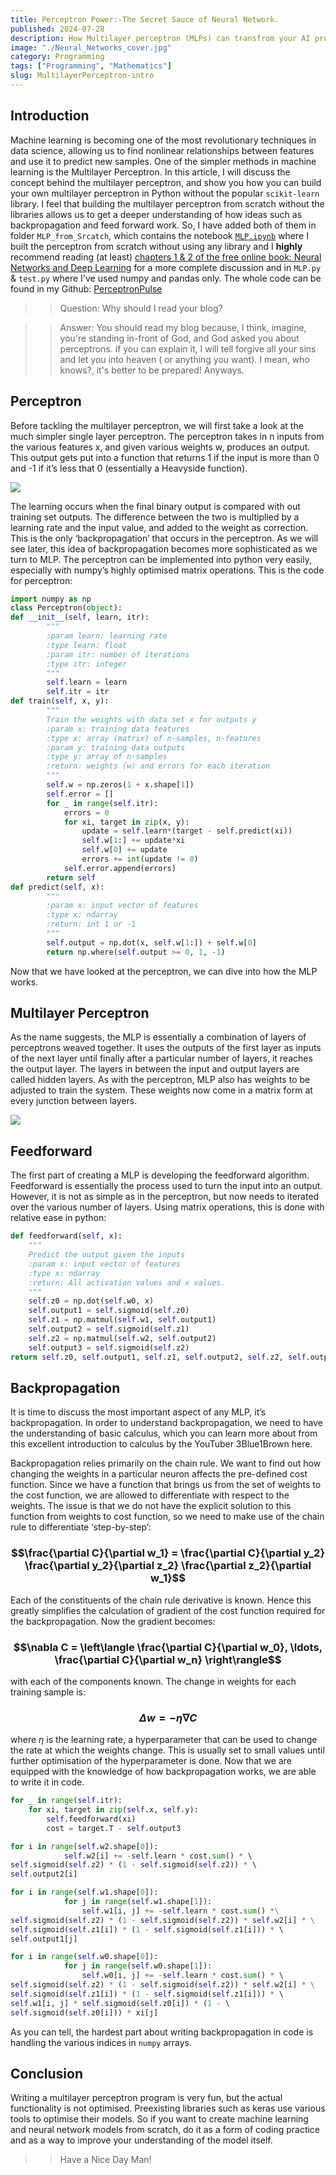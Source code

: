 ```yaml
---
title: Perceptron Power:-The Secret Sauce of Neural Network.
published: 2024-07-28 
description: How Multilayer perceptron (MLPs) can transfrom your AI projects. Learn the ins and outs of these powerful Neural Networks and elevate your ML game.
image: "./Neural_Networks_cover.jpg"
category: Programming
tags: ["Programming", "Mathematics"]
slug: MultilayerPerceptron-intro
---
```

## Introduction

Machine learning is becoming one of the most revolutionary techniques in data science, allowing us to find nonlinear relationships between features and use it to predict new samples. One of the simpler methods in machine learning is the Multilayer Perceptron. In this article, I will discuss the concept behind the multilayer perceptron, and show you how you can build your own multilayer perceptron in Python without the popular `scikit-learn` library. I feel that building the multilayer perceptron from scratch without the libraries allows us to get a deeper understanding of how ideas such as backpropagation and feed forward work. So, I have added both of them in folder `MLP_from_Srcatch`, which contains the notebook [`MLP.ipynb`](https://github.com/Aditya-dom/PerceptronPulse/blob/main/MLP_from_Scratch/MLP.ipynb) where I built the perceptron from scratch without using any library and I **highly** recommend reading (at least) [chapters 1 & 2 of the free online book: Neural Networks and Deep Learning](http://neuralnetworksanddeeplearning.com/) for a more complete discussion and in `MLP.py` & `test.py` where I've used numpy and pandas only.
The whole code can be found in my Github: [PerceptronPulse](https://github.com/Aditya-dom/PerceptronPulse)

>> Question: Why should I read your blog?

>> Answer: You should read my blog because, I think, imagine, you're standing in-front of God, and God asked you about perceptrons. if you can explain it, I will tell forgive all your sins and let you into heaven ( or anything you want). I mean, who knows?, it's better to be prepared! Anyways.  

## Perceptron

Before tackling the multilayer perceptron, we will first take a look at the much simpler single layer perceptron. The perceptron takes in n inputs from the various features x, and given various weights w, produces an output. This output gets put into a function that returns 1 if the input is more than 0 and -1 if it’s less that 0 (essentially a Heavyside function).

![](./simple_tron.jpeg)

The learning occurs when the final binary output is compared with out training set outputs. The difference between the two is multiplied by a learning rate and the input value, and added to the weight as correction. This is the only ‘backpropagation’ that occurs in the perceptron. As we will see later, this idea of backpropagation becomes more sophisticated as we turn to MLP. The perceptron can be implemented into python very easily, especially with numpy’s highly optimised matrix operations. This is the code for perceptron:

```python
import numpy as np
class Perceptron(object):
def __init__(self, learn, itr):
        """
        :param learn: learning rate
        :type learn: float
        :param itr: number of iterations
        :type itr: integer
        """
        self.learn = learn
        self.itr = itr
def train(self, x, y):
        """
        Train the weights with data set x for outputs y
        :param x: training data features
        :type x: array (matrix) of n-samples, n-features
        :param y: training data outputs
        :type y: array of n-samples
        :return: weights (w) and errors for each iteration
        """
        self.w = np.zeros(1 + x.shape[1])
        self.error = []
        for _ in range(self.itr):
            errors = 0
            for xi, target in zip(x, y):
                update = self.learn*(target - self.predict(xi))
                self.w[1:] += update*xi
                self.w[0] += update
                errors += int(update != 0)
            self.error.append(errors)
        return self
def predict(self, x):
        """
        :param x: input vector of features
        :type x: ndarray
        :return: int 1 or -1
        """
        self.output = np.dot(x, self.w[1:]) + self.w[0]
        return np.where(self.output >= 0, 1, -1)
```

Now that we have looked at the perceptron, we can dive into how the MLP works.

## Multilayer Perceptron

As the name suggests, the MLP is essentially a combination of layers of perceptrons weaved together. It uses the outputs of the first layer as inputs of the next layer until finally after a particular number of layers, it reaches the output layer. The layers in between the input and output layers are called hidden layers. As with the perceptron, MLP also has weights to be adjusted to train the system. These weights now come in a matrix form at every junction between layers.

![](./mlp.jpg)

## Feedforward

The first part of creating a MLP is developing the feedforward algorithm. Feedforward is essentially the process used to turn the input into an output. However, it is not as simple as in the perceptron, but now needs to iterated over the various number of layers. Using matrix operations, this is done with relative ease in python:

```python
def feedforward(self, x):
    """
    Predict the output given the inputs
    :param x: input vector of features
    :type x: ndarray
    :return: All activation values and x values.
    """
    self.z0 = np.dot(self.w0, x)
    self.output1 = self.sigmoid(self.z0)
    self.z1 = np.matmul(self.w1, self.output1)
    self.output2 = self.sigmoid(self.z1)
    self.z2 = np.matmul(self.w2, self.output2)
    self.output3 = self.sigmoid(self.z2)
return self.z0, self.output1, self.z1, self.output2, self.z2, self.output3
```

## Backpropagation
It is time to discuss the most important aspect of any MLP, it’s backpropagation. In order to understand backpropagation, we need to have the understanding of basic calculus, which you can learn more about from this excellent introduction to calculus by the YouTuber 3Blue1Brown here.

Backpropagation relies primarily on the chain rule. We want to find out how changing the weights in a particular neuron affects the pre-defined cost function. Since we have a function that brings us from the set of weights to the cost function, we are allowed to differentiate with respect to the weights. The issue is that we do not have the explicit solution to this function from weights to cost function, so we need to make use of the chain rule to differentiate ‘step-by-step’:

                   
### $$\frac{\partial C}{\partial w_1} = \frac{\partial C}{\partial y_2} \frac{\partial y_2}{\partial z_2} \frac{\partial z_2}{\partial w_1}$$

Each of the constituents of the chain rule derivative is known. Hence this greatly simplifies the calculation of gradient of the cost function required for the backpropagation. Now the gradient becomes:

### $$\nabla C = \left\langle \frac{\partial C}{\partial w_0}, \ldots, \frac{\partial C}{\partial w_n} \right\rangle$$

with each of the components known. The change in weights for each training sample is:

### $$\Delta w = -\eta \nabla C$$


where $\eta$ is the learning rate, a hyperparameter that can be used to change the rate at which the weights change. This is usually set to small values until further optimisation of the hyperparameter is done. Now that we are equipped with the knowledge of how backpropagation works, we are able to write it in code.

```python
for _ in range(self.itr):
    for xi, target in zip(self.x, self.y):
        self.feedforward(xi)
        cost = target.T - self.output3

for i in range(self.w2.shape[0]):
            self.w2[i] += -self.learn * cost.sum() * \ 
self.sigmoid(self.z2) * (1 - self.sigmoid(self.z2)) * \ 
self.output2[i]

for i in range(self.w1.shape[0]):
            for j in range(self.w1.shape[1]):
                self.w1[i, j] += -self.learn * cost.sum() *\
self.sigmoid(self.z2) * (1 - self.sigmoid(self.z2)) * self.w2[i] * \
self.sigmoid(self.z1[i]) * (1 - self.sigmoid(self.z1[i])) * \ 
self.output1[j]

for i in range(self.w0.shape[0]):
            for j in range(self.w0.shape[1]):
                self.w0[i, j] += -self.learn * cost.sum() * \ 
self.sigmoid(self.z2) * (1 - self.sigmoid(self.z2)) * self.w2[i] * \
self.sigmoid(self.z1[i]) * (1 - self.sigmoid(self.z1[i])) * \ 
self.w1[i, j] * self.sigmoid(self.z0[i]) * (1 - \ 
self.sigmoid(self.z0[i])) * xi[j]
```
As you can tell, the hardest part about writing backpropagation in code is handling the various indices in `numpy` arrays.

## Conclusion
Writing a multilayer perceptron program is very fun, but the actual functionality is not optimised. Preexisting libraries such as keras use various tools to optimise their models. So if you want to create machine learning and neural network models from scratch, do it as a form of coding practice and as a way to improve your understanding of the model itself.

>> Have a Nice Day Man!

